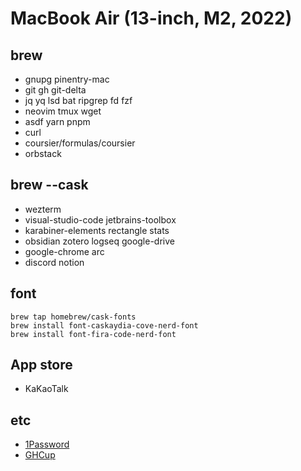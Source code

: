 
# MacBook Air (13-inch, M2, 2022)

## brew
- gnupg pinentry-mac
- git gh git-delta
- jq yq lsd bat ripgrep fd fzf
- neovim tmux wget
- asdf yarn pnpm
- curl
- coursier/formulas/coursier
- orbstack

## brew --cask
- wezterm
- visual-studio-code jetbrains-toolbox 
- karabiner-elements rectangle stats
- obsidian zotero logseq google-drive
- google-chrome arc
- discord notion

## font

```
brew tap homebrew/cask-fonts
brew install font-caskaydia-cove-nerd-font
brew install font-fira-code-nerd-font
```

## App store
- KaKaoTalk

## etc
- [1Password](https://1password.com/downloads/mac/)
- [GHCup](https://www.haskell.org/ghcup/install/)
